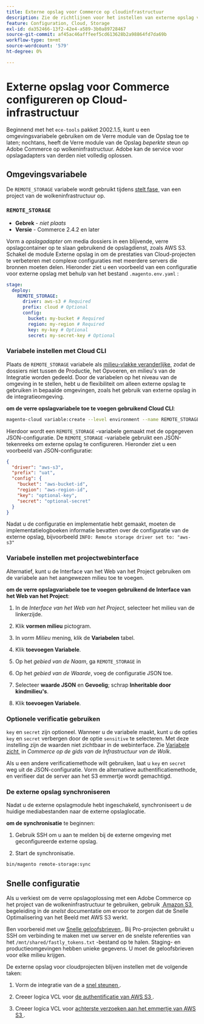 ```yaml
---
title: Externe opslag voor Commerce op cloudinfrastructuur
description: Zie de richtlijnen voor het instellen van externe opslag voor Adobe Commerce op cloudinfrastructuur.
feature: Configuration, Cloud, Storage
exl-id: da352466-13f2-42e4-a589-3b0a89728467
source-git-commit: af45ac46afffeef5cd613628b2a98864fd7da69b
workflow-type: tm+mt
source-wordcount: '579'
ht-degree: 0%

---
```


# Externe opslag voor Commerce configureren op Cloud-infrastructuur

Beginnend met het `ece-tools` pakket 2002.1.5, kunt u een omgevingsvariabele gebruiken om de Verre module van de Opslag toe te laten; nochtans, heeft de Verre module van de Opslag _beperkte_ steun op Adobe Commerce op wolkeninfrastructuur. Adobe kan de service voor opslagadapters van derden niet volledig oplossen.

## Omgevingsvariabele

De `REMOTE_STORAGE` variabele wordt gebruikt tijdens [&#x200B; stelt fase &#x200B;](https://experienceleague.adobe.com/docs/commerce-cloud-service/user-guide/develop/deploy/process.html?lang=nl-NL) van een project van de wolkeninfrastructuur op.

### `REMOTE_STORAGE`

- **Gebrek** - _niet plaats_
- **Versie** - Commerce 2.4.2 en later

Vorm a _opslagadapter_ om media dossiers in een blijvende, verre opslagcontainer op te slaan gebruikend de opslagdienst, zoals AWS S3. Schakel de module Externe opslag in om de prestaties van Cloud-projecten te verbeteren met complexe configuraties met meerdere servers die bronnen moeten delen. Hieronder ziet u een voorbeeld van een configuratie voor externe opslag met behulp van het bestand `.magento.env.yaml` :

```yaml
stage:
  deploy:
    REMOTE_STORAGE:
      driver: aws-s3 # Required
      prefix: cloud # Optional
      config:
        bucket: my-bucket # Required
        region: my-region # Required
        key: my-key # Optional
        secret: my-secret-key # Optional
```

### Variabele instellen met Cloud CLI

Plaats de `REMOTE_STORAGE` variabele als [&#x200B; milieu-vlakke veranderlijke &#x200B;](https://experienceleague.adobe.com/docs/commerce-cloud-service/user-guide/configure/env/variable-levels.html?lang=nl-NL) zodat de dossiers niet tussen de Productie, het Opvoeren, en milieu&#39;s van de Integratie worden gedeeld. Door de variabelen op het niveau van de omgeving in te stellen, hebt u de flexibiliteit om alleen externe opslag te gebruiken in bepaalde omgevingen, zoals het gebruik van externe opslag in de integratieomgeving.

**om de verre opslagvariabele toe te voegen gebruikend Cloud CLI**:

```bash
magento-cloud variable:create --level environment --name REMOTE_STORAGE --json true --inheritable false --value '{"driver":"aws-s3","prefix":"uat","config":{"bucket":"aws-bucket-id","region":"eu-west-1","key":"optional-key","secret":"optional-secret"}}'
```

Hierdoor wordt een `REMOTE_STORAGE` -variabele gemaakt met de opgegeven JSON-configuratie. De `REMOTE_STORAGE` -variabele gebruikt een JSON-tekenreeks om externe opslag te configureren. Hieronder ziet u een voorbeeld van JSON-configuratie:

```json
{
  "driver": "aws-s3",
  "prefix": "uat",
  "config": {
    "bucket": "aws-bucket-id",
    "region": "aws-region-id",
    "key": "optional-key",
    "secret": "optional-secret"
  }
}
```

Nadat u de configuratie en implementatie hebt gemaakt, moeten de implementatielogboeken informatie bevatten over de configuratie van de externe opslag, bijvoorbeeld `INFO: Remote storage driver set to: "aws-s3"`

### Variabele instellen met projectwebinterface

Alternatief, kunt u de Interface van het Web van het Project gebruiken om de variabele aan het aangewezen milieu toe te voegen.

**om de verre opslagvariabele toe te voegen gebruikend de Interface van het Web van het Project**:

1. In de _Interface van het Web van het Project_, selecteer het milieu van de linkerzijde.

1. Klik **vormen milieu** pictogram.

1. In _vorm Milieu_ mening, klik de **Variabelen** tabel.

1. Klik **toevoegen Variabele**.

1. Op het _gebied van de Naam_, ga `REMOTE_STORAGE` in

1. Op het _gebied van de Waarde_, voeg de configuratie JSON toe.

1. Selecteer **waarde JSON** en **Gevoelig**; schrap **Inheritable door kindmilieu&#39;s**.

1. Klik **toevoegen Variabele**.

### Optionele verificatie gebruiken

`key` en `secret` zijn optioneel. Wanneer u de variabele maakt, kunt u de opties `key` en `secret` verbergen door de optie `sensitive` te selecteren. Met deze instelling zijn de waarden niet zichtbaar in de webinterface. Zie [&#x200B; Variabele zicht &#x200B;](https://experienceleague.adobe.com/docs/commerce-cloud-service/user-guide/configure/env/variable-levels.html?lang=nl-NL#visibility) in _Commerce op de gids van de Infrastructuur van de Wolk_.

Als u een andere verificatiemethode wilt gebruiken, laat u `key` en `secret` weg uit de JSON-configuratie. Vorm de alternatieve authentificatiemethode, en verifieer dat de server aan het S3 emmertje wordt gemachtigd.

### De externe opslag synchroniseren

Nadat u de externe opslagmodule hebt ingeschakeld, synchroniseert u de huidige mediabestanden naar de externe opslaglocatie.

**om de synchronisatie** te beginnen:

1. Gebruik SSH om u aan te melden bij de externe omgeving met geconfigureerde externe opslag.

1. Start de synchronisatie.

```bash
bin/magento remote-storage:sync 
```

## Snelle configuratie

Als u verkiest om de verre opslagoplossing met een Adobe Commerce op het project van de wolkeninfrastructuur te gebruiken, gebruik [&#x200B; Amazon S3 &#x200B;](https://docs.fastly.com/en/guides/amazon-s3) begeleiding in de _snelst_ documentatie om ervoor te zorgen dat de Snelle Optimalisering van het Beeld met AWS S3 werkt.

Ben voorbereid met uw [&#x200B; Snelle geloofsbrieven &#x200B;](https://experienceleague.adobe.com/docs/commerce-cloud-service/user-guide/cdn/setup-fastly/fastly-configuration.html?lang=nl-NL#get-fastly-credentials). Bij Pro-projecten gebruikt u SSH om verbinding te maken met uw server en de snelste referenties van het `/mnt/shared/fastly_tokens.txt` -bestand op te halen. Staging- en productieomgevingen hebben unieke gegevens. U moet de geloofsbrieven voor elke milieu krijgen.

De externe opslag voor cloudprojecten blijven instellen met de volgende taken:

1. Vorm de integratie van de a [&#x200B; snel steunen &#x200B;](https://github.com/fastly/fastly-magento2/blob/master/Documentation/Guides/Edge-Modules/EDGE-MODULE-OTHER-CMS-INTEGRATION.md).

1. Creeer logica VCL voor [&#x200B; de authentificatie van AWS S3 &#x200B;](https://docs.fastly.com/en/guides/amazon-s3#using-an-amazon-s3-private-bucket).

1. Creeer logica VCL voor [&#x200B; achterste verzoeken aan het emmertje van AWS S3 &#x200B;](https://developer.fastly.com/reference/vcl/variables/backend-connection/req-backend/).

